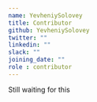 ```yaml
---
name: YevheniySolovey
title: Contributor
github: YevheniySolovey
twitter: ""
linkedin: ""
slack: ""
joining_date: ""
role : contributor
---
```


Still waiting for this
